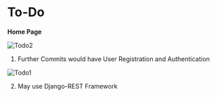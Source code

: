 # To-Do

**Home Page** 

![Todo2](https://user-images.githubusercontent.com/66075716/139524232-68112d71-19e3-4e92-8c4f-a2136a10a444.JPG)

1. Further Commits would have User Registration and Authentication
 
 ![Todo1](https://user-images.githubusercontent.com/66075716/139524247-b131b98d-e872-4ce6-8dfb-73654fe65ace.JPG)
 
 



2. May use Django-REST Framework 
